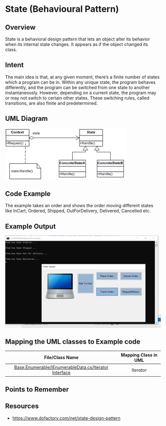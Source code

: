 # State (Behavioural Pattern)

## Overview
State is a behavioral design pattern that lets an object alter its behavior when its internal state changes. It appears as if the object changed its class.

## Intent
The main idea is that, at any given moment, there’s a finite number of states which a program can be in. Within any unique state, the program behaves differently, and the program can be switched from one state to another instantaneously. However, depending on a current state, the program may or may not switch to certain other states. These switching rules, called transitions, are also finite and predetermined.

## UML Diagram
![plot](./uml.png)

## Code Example
The example takes an order and shows the order moving different states like InCart, Ordered, Shipped, OutForDelivery, Delivered, Cancelled etc.


## Example Output
![output](output.png)

## Mapping the UML classes to Example code
| **File/Class Name** | **Mapping Class in UML**  |
| :-----: | :-: |
|[Base.Enumerable/IEnumerableData.cs/Iterator Interface](./Base.Enumarable/IEnumarableData.cs)|*Iterator*|

## Points to Remember

## Resources
- https://www.dofactory.com/net/state-design-pattern
